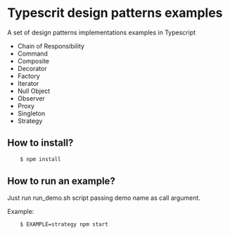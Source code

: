 # Typescrit design patterns examples

A set of design patterns implementations examples in Typescript

* Chain of Responsibility
* Command
* Composite
* Decorator
* Factory
* Iterator
* Null Object
* Observer
* Proxy
* Singleton
* Strategy


## How to install?

```bash
    $ npm install
```

## How to run an example?

Just run run_demo.sh script passing demo name as call argument.

Example:

```
    $ EXAMPLE=strategy npm start
```
